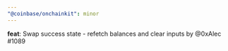 ```yaml
---
"@coinbase/onchainkit": minor
---
```


**feat**: Swap success state - refetch balances and clear inputs by @0xAlec #1089
